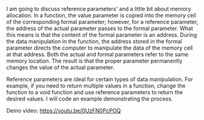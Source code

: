 I am going to discuss reference parameters' and a little bit about memory allocation. In a function, the value parameter is copied into the memory cell of the corresponding formal parameter; however, for a reference parameter, the address of the actual parameter passes to the formal parameter.  What this means is that the content of the formal parameter is an address.  During the data manipulation in the function, the address stored in the formal parameter directs the computer to manipulate the data of the memory cell at that address. Both the actual and formal parameters refer to the same memory location.  The result is that the proper parameter permanently changes the value of the actual parameter.

Reference parameters are ideal for certain types of data manipulation.  For example, if you need to return multiple values in a function, change the function to a void function and use reference parameters to return the desired values.  I will code an example demonstrating the process.

Demo video: https://youtu.be/0UzFN0PcPOQ
